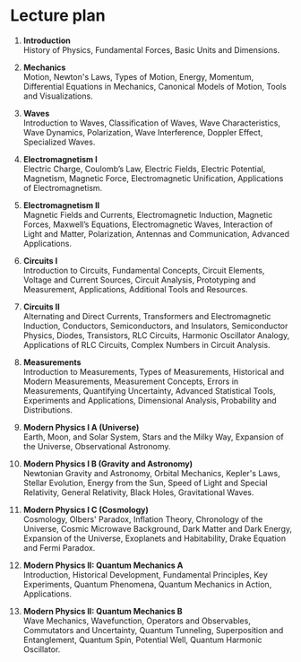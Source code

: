 # Lecture plan

1. **Introduction**  
   History of Physics, Fundamental Forces, Basic Units and Dimensions.

2. **Mechanics**  
   Motion, Newton's Laws, Types of Motion, Energy, Momentum, Differential Equations in Mechanics, Canonical Models of Motion, Tools and Visualizations.

3. **Waves**  
   Introduction to Waves, Classification of Waves, Wave Characteristics, Wave Dynamics, Polarization, Wave Interference, Doppler Effect, Specialized Waves.

4. **Electromagnetism I**  
   Electric Charge, Coulomb’s Law, Electric Fields, Electric Potential, Magnetism, Magnetic Force, Electromagnetic Unification, Applications of Electromagnetism.

5. **Electromagnetism II**  
   Magnetic Fields and Currents, Electromagnetic Induction, Magnetic Forces, Maxwell’s Equations, Electromagnetic Waves, Interaction of Light and Matter, Polarization, Antennas and Communication, Advanced Applications.

6. **Circuits I**  
   Introduction to Circuits, Fundamental Concepts, Circuit Elements, Voltage and Current Sources, Circuit Analysis, Prototyping and Measurement, Applications, Additional Tools and Resources.

7. **Circuits II**  
   Alternating and Direct Currents, Transformers and Electromagnetic Induction, Conductors, Semiconductors, and Insulators, Semiconductor Physics, Diodes, Transistors, RLC Circuits, Harmonic Oscillator Analogy, Applications of RLC Circuits, Complex Numbers in Circuit Analysis.

8. **Measurements**  
   Introduction to Measurements, Types of Measurements, Historical and Modern Measurements, Measurement Concepts, Errors in Measurements, Quantifying Uncertainty, Advanced Statistical Tools, Experiments and Applications, Dimensional Analysis, Probability and Distributions.

9. **Modern Physics I A (Universe)**  
   Earth, Moon, and Solar System, Stars and the Milky Way, Expansion of the Universe, Observational Astronomy.

10. **Modern Physics I B (Gravity and Astronomy)**  
    Newtonian Gravity and Astronomy, Orbital Mechanics, Kepler's Laws, Stellar Evolution, Energy from the Sun, Speed of Light and Special Relativity, General Relativity, Black Holes, Gravitational Waves.

11. **Modern Physics I C (Cosmology)**  
    Cosmology, Olbers' Paradox, Inflation Theory, Chronology of the Universe, Cosmic Microwave Background, Dark Matter and Dark Energy, Expansion of the Universe, Exoplanets and Habitability, Drake Equation and Fermi Paradox.

12. **Modern Physics II: Quantum Mechanics A**  
    Introduction, Historical Development, Fundamental Principles, Key Experiments, Quantum Phenomena, Quantum Mechanics in Action, Applications.

13. **Modern Physics II: Quantum Mechanics B**  
    Wave Mechanics, Wavefunction, Operators and Observables, Commutators and Uncertainty, Quantum Tunneling, Superposition and Entanglement, Quantum Spin, Potential Well, Quantum Harmonic Oscillator.
